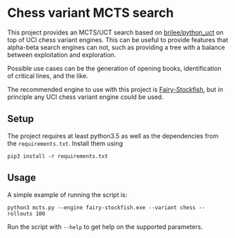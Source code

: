 # Chess variant MCTS search

This project provides an MCTS/UCT search based on [brilee/python_uct](https://github.com/brilee/python_uct) on top of UCI chess variant engines. This can be useful to provide features that alpha-beta search engines can not, such as providing a tree with a balance between exploitation and exploration.

Possible use cases can be the generation of opening books, identification of critical lines, and the like.

The recommended engine to use with this project is [Fairy-Stockfish](https://github.com/ianfab/Fairy-Stockfish), but in principle any UCI chess variant engine could be used.

## Setup
The project requires at least python3.5 as well as the dependencies from the `requirements.txt`. Install them using
```
pip3 install -r requirements.txt
```

## Usage
A simple example of running the script is:
```
python3 mcts.py --engine fairy-stockfish.exe --variant chess --rollouts 100
```
Run the script with `--help` to get help on the supported parameters.
